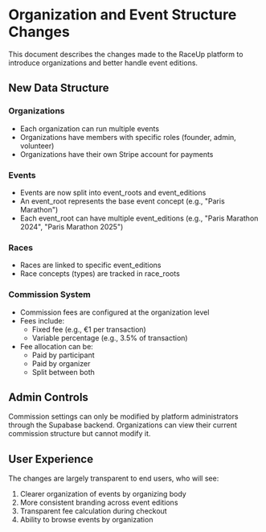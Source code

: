 # Organization and Event Structure Changes

This document describes the changes made to the RaceUp platform to introduce organizations and better handle event editions.

## New Data Structure

### Organizations
- Each organization can run multiple events
- Organizations have members with specific roles (founder, admin, volunteer)
- Organizations have their own Stripe account for payments

### Events
- Events are now split into event_roots and event_editions
- An event_root represents the base event concept (e.g., "Paris Marathon")
- Each event_root can have multiple event_editions (e.g., "Paris Marathon 2024", "Paris Marathon 2025")

### Races
- Races are linked to specific event_editions
- Race concepts (types) are tracked in race_roots

### Commission System
- Commission fees are configured at the organization level
- Fees include:
  - Fixed fee (e.g., €1 per transaction)
  - Variable percentage (e.g., 3.5% of transaction)
- Fee allocation can be:
  - Paid by participant
  - Paid by organizer
  - Split between both

## Admin Controls

Commission settings can only be modified by platform administrators through the Supabase backend. Organizations can view their current commission structure but cannot modify it.

## User Experience

The changes are largely transparent to end users, who will see:
1. Clearer organization of events by organizing body
2. More consistent branding across event editions
3. Transparent fee calculation during checkout
4. Ability to browse events by organization
